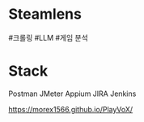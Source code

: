 # Steamlens
#크롤링 #LLM #게임 분석

# Stack
Postman
JMeter
Appium
JIRA
Jenkins

<a href="https://morex1566.github.io/PlayVoX/">https://morex1566.github.io/PlayVoX/</a>
